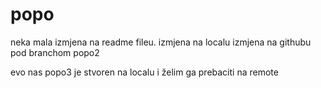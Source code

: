 # popo
neka mala izmjena na readme fileu.
izmjena na localu
izmjena na githubu pod branchom popo2

evo nas popo3 je stvoren na localu i želim ga prebaciti na remote
